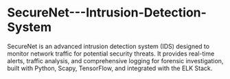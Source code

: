 # SecureNet---Intrusion-Detection-System
SecureNet is an advanced intrusion detection system (IDS) designed to monitor network traffic for potential security threats. It provides real-time alerts, traffic analysis, and comprehensive logging for forensic investigation, built with Python, Scapy, TensorFlow, and integrated with the ELK Stack.
